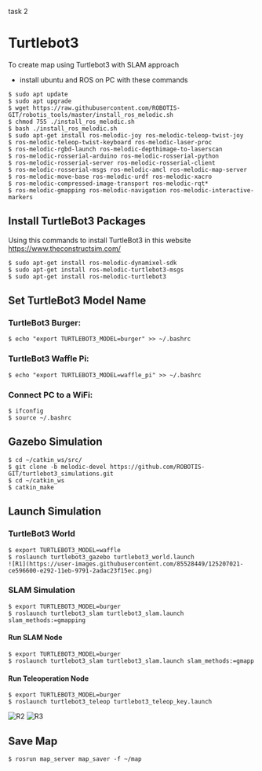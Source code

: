 task 2
# Turtlebot3
To create map using Turtlebot3 with SLAM approach 
- install ubuntu and ROS on PC with these commands
```
$ sudo apt update
$ sudo apt upgrade
$ wget https://raw.githubusercontent.com/ROBOTIS-GIT/robotis_tools/master/install_ros_melodic.sh
$ chmod 755 ./install_ros_melodic.sh
$ bash ./install_ros_melodic.sh
$ sudo apt-get install ros-melodic-joy ros-melodic-teleop-twist-joy
$ ros-melodic-teleop-twist-keyboard ros-melodic-laser-proc
$ ros-melodic-rgbd-launch ros-melodic-depthimage-to-laserscan
$ ros-melodic-rosserial-arduino ros-melodic-rosserial-python
$ ros-melodic-rosserial-server ros-melodic-rosserial-client
$ ros-melodic-rosserial-msgs ros-melodic-amcl ros-melodic-map-server
$ ros-melodic-move-base ros-melodic-urdf ros-melodic-xacro
$ ros-melodic-compressed-image-transport ros-melodic-rqt*
$ ros-melodic-gmapping ros-melodic-navigation ros-melodic-interactive-markers
```
## Install TurtleBot3 Packages
Using this commands to install TurtleBot3 in this website https://www.theconstructsim.com/
```
$ sudo apt-get install ros-melodic-dynamixel-sdk
$ sudo apt-get install ros-melodic-turtlebot3-msgs
$ sudo apt-get install ros-melodic-turtlebot3
```
## Set TurtleBot3 Model Name
### TurtleBot3 Burger:
```
$ echo "export TURTLEBOT3_MODEL=burger" >> ~/.bashrc
```
### TurtleBot3 Waffle Pi:
```
$ echo "export TURTLEBOT3_MODEL=waffle_pi" >> ~/.bashrc
```
### Connect PC to a WiFi:
```
$ ifconfig
$ source ~/.bashrc
```
## Gazebo Simulation
```
$ cd ~/catkin_ws/src/
$ git clone -b melodic-devel https://github.com/ROBOTIS-GIT/turtlebot3_simulations.git
$ cd ~/catkin_ws
$ catkin_make
````
## Launch Simulation 

### TurtleBot3 World
```
$ export TURTLEBOT3_MODEL=waffle
$ roslaunch turtlebot3_gazebo turtlebot3_world.launch
![R1](https://user-images.githubusercontent.com/85528449/125207021-ce596600-e292-11eb-9791-2adac23f15ec.png)

```
### SLAM Simulation
```
$ export TURTLEBOT3_MODEL=burger
$ roslaunch turtlebot3_slam turtlebot3_slam.launch slam_methods:=gmapping
```
#### Run SLAM Node
```
$ export TURTLEBOT3_MODEL=burger
$ roslaunch turtlebot3_slam turtlebot3_slam.launch slam_methods:=gmapp
```
#### Run Teleoperation Node
```
$ export TURTLEBOT3_MODEL=burger
$ roslaunch turtlebot3_teleop turtlebot3_teleop_key.launch
```
![R2](https://user-images.githubusercontent.com/85528449/125207067-ecbf6180-e292-11eb-8922-7d17d04262ea.png)
![R3](https://user-images.githubusercontent.com/85528449/125207079-f2b54280-e292-11eb-970d-c7d6e57841e9.png)

## Save Map
```
$ rosrun map_server map_saver -f ~/map
```
